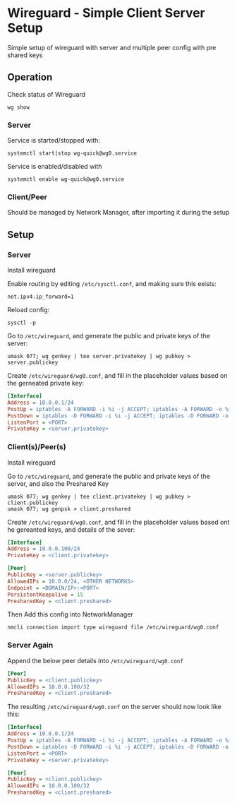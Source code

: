 # Wireguard - Simple Client Server Setup

Simple setup of wireguard with server and multiple peer config with pre shared keys

## Operation
Check status of Wireguard
```
wg show
```
### Server
Service is started/stopped with:
```
systemctl start|stop wg-quick@wg0.service
```

Service is enabled/disabled with
```
systemctl enable wg-quick@wg0.service
```
### Client/Peer
Should be managed by Network Manager, after importing it during the setup

## Setup

### Server

Install wireguard

Enable routing by editing `/etc/sysctl.conf`, and making sure this exists:
```
net.ipv4.ip_forward=1
```

Reload config:
```
sysctl -p
```

Go to `/etc/wireguard`, and generate the public and private keys of the server:
```
umask 077; wg genkey | tee server.privatekey | wg pubkey > server.publickey
```

Create `/etc/wireguard/wg0.conf`, and fill in the placeholder values based on the gerneated private key:
``` ini
[Interface]
Address = 10.0.0.1/24
PostUp = iptables -A FORWARD -i %i -j ACCEPT; iptables -A FORWARD -o %i -j ACCEPT; iptables -t nat -A POSTROUTING -o <INTERFACE> -j MASQUERADE
PostDown = iptables -D FORWARD -i %i -j ACCEPT; iptables -D FORWARD -o %i -j ACCEPT; iptables -t nat -D POSTROUTING -o <INTERFACE> -j MASQUERADE
ListenPort = <PORT>
PrivateKey = <server.privatekey>
```

### Client(s)/Peer(s)
Install wireguard

Go to `/etc/wireguard`, and generate the public and private keys of the server, and also the Preshared Key
```
umask 077; wg genkey | tee client.privatekey | wg pubkey > client.publickey 
umask 077; wg genpsk > client.preshared
```

Create `/etc/wireguard/wg0.conf`, and fill in the placeholder values based ont he gereanted keys, and details of the sever:
``` ini
[Interface]
Address = 10.0.0.100/24
PrivateKey = <client.privatekey>

[Peer]
PublicKey = <server.publickey>
AllowedIPs = 10.0.0/24, <OTHER NETWORKS> 
Endpoint = <DOMAIN/IP>:<PORT>
PersistentKeepalive = 15
PresharedKey = <client.preshared>
```

Then Add this config into NetworkManager
```
nmcli connection import type wireguard file /etc/wireguard/wg0.conf
```

### Server Again
Append the below peer details into `/etc/wireguard/wg0.conf`
``` ini
[Peer]
PublicKey = <client.publickey>
AllowedIPs = 10.0.0.100/32
PresharedKey = <client.preshared>
```

The resulting `/etc/wireguard/wg0.conf` on the server should now look like this:
``` ini
[Interface]
Address = 10.0.0.1/24
PostUp = iptables -A FORWARD -i %i -j ACCEPT; iptables -A FORWARD -o %i -j ACCEPT; iptables -t nat -A POSTROUTING -o <INTERFACE> -j MASQUERADE
PostDown = iptables -D FORWARD -i %i -j ACCEPT; iptables -D FORWARD -o %i -j ACCEPT; iptables -t nat -D POSTROUTING -o <INTERFACE> -j MASQUERADE
ListenPort = <PORT>
PrivateKey = <server.privatekey>

[Peer]
PublicKey = <client.publickey>
AllowedIPs = 10.0.0.100/32
PresharedKey = <client.preshared>
```
